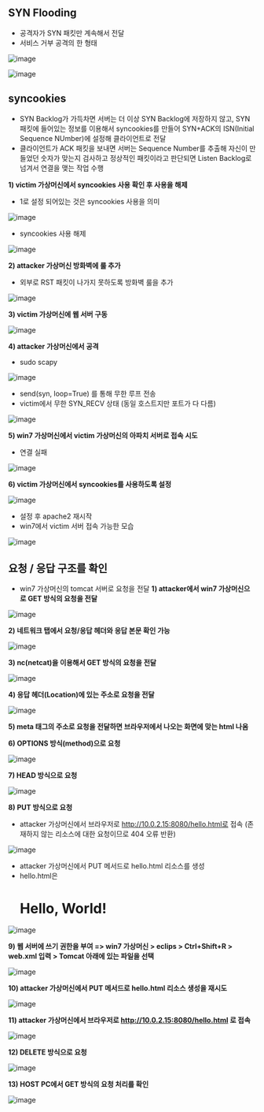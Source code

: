 ## SYN Flooding ##
- 공격자가 SYN 패킷만 계속해서 전달
- 서비스 거부 공격의 한 형태

![image](https://github.com/xodbs1123/Network/assets/61976898/9537cf2f-b704-42b8-8a89-51664d71ce08)

![image](https://github.com/xodbs1123/Network/assets/61976898/530da349-a9c6-4096-a433-fe59cd23e9fa)

## syncookies ##
- SYN Backlog가 가득차면 서버는 더 이상 SYN Backlog에 저장하지 않고, SYN 패킷에 들어있는 정보를 이용해서 syncookies를 만들어 SYN+ACK의 ISN(Initial Sequence NUmber)에 설정해 클라이언트로 전달
- 클라이언트가 ACK 패킷을 보내면 서버는 Sequence Number를 추출해 자신이 만들었던 숫자가 맞는지 검사하고 정상적인 패킷이라고 판단되면 Listen Backlog로 넘겨서 연결을 맺는 작업 수행

**1) victim 가상머신에서 syncookies 사용 확인 후 사용을 해제**

- 1로 설정 되어있는 것은 syncookies 사용을 의미

![image](https://github.com/xodbs1123/Network/assets/61976898/8a8a71cc-8363-42c9-aac9-e29b67664770)

- syncookies 사용 해제

![image](https://github.com/xodbs1123/Network/assets/61976898/793c508b-f814-40cf-8b9e-682fab610b64)

**2) attacker 가상머신 방화벽에 룰 추가**
- 외부로 RST 패킷이 나가지 못하도록 방화벽 룰을 추가

![image](https://github.com/xodbs1123/Network/assets/61976898/a58dd23d-9231-491a-b661-8fc3df9223b5)

**3) victim 가상머신에 웹 서버 구동** 

![image](https://github.com/xodbs1123/Network/assets/61976898/c41e75dd-ab9f-4913-805c-de6e01208c9c)

**4) attacker 가상머신에서 공격**
- sudo scapy

![image](https://github.com/xodbs1123/Network/assets/61976898/7a6596ce-1c48-43e1-b0ab-c21561613e54)

- send(syn, loop=True) 를 통해 무한 루프 전송
- victim에서 무한 SYN_RECV 상태 (동일 호스트지만 포트가 다 다름)

![image](https://github.com/xodbs1123/Network/assets/61976898/17854523-123e-47be-84d5-b21b83a2f094)

**5) win7 가상머신에서 victim 가상머신의 아파치 서버로 접속 시도**
- 연결 실패

![image](https://github.com/xodbs1123/Network/assets/61976898/c86f38ef-4bdd-4408-833b-aebd9863aa7f)

**6) victim 가상머신에서 syncookies를 사용하도록 설정**

![image](https://github.com/xodbs1123/Network/assets/61976898/d8e653d7-a192-4a8a-98f1-1a45895da9b1)

- 설정 후 apache2 재시작
- win7에서 victim 서버 접속 가능한 모습

![image](https://github.com/xodbs1123/Network/assets/61976898/3bdd32f9-3ee2-4a23-9641-15ce6c4dc0f0)

## 요청 / 응답 구조를 확인 ##
- win7 가상머신의 tomcat 서버로 요청을 전달
**1) attacker에서 win7 가상머신으로 GET 방식의 요청을 전달**
   
![image](https://github.com/xodbs1123/Network/assets/61976898/ee00e42b-15fa-4fc8-b736-33fdf20bc9d1)

**2) 네트워크 탭에서 요청/응답 헤더와 응답 본문 확인 가능**

![image](https://github.com/xodbs1123/Network/assets/61976898/58789d83-279e-4b3a-a593-87c89141274c)

**3) nc(netcat)을 이용해서 GET 방식의 요청을 전달**

![image](https://github.com/xodbs1123/Network/assets/61976898/2c7a4f25-606b-47b7-805f-3499347caa21)

**4) 응답 헤더(Location)에 있는 주소로 요청을 전달**

![image](https://github.com/xodbs1123/Network/assets/61976898/ddbfb6c8-1253-446b-b463-1b3d7558a66b)

**5) meta 태그의 주소로 요청을 전달하면 브라우저에서 나오는 화면에 맞는 html 나옴**

**6) OPTIONS 방식(method)으로 요청**

![image](https://github.com/xodbs1123/Network/assets/61976898/e751a73c-f93c-4484-9a22-c961608c7df1)

**7) HEAD 방식으로 요청**

![image](https://github.com/xodbs1123/Network/assets/61976898/7c1a48a9-8155-49ba-9e95-d4a7fab9a3fe)

**8) PUT 방식으로 요청**
- attacker 가상머신에서 브라우저로 http://10.0.2.15:8080/hello.html로 접속 (존재하지 않는 리소스에 대한 요청이므로 404 오류 반환)

![image](https://github.com/xodbs1123/Network/assets/61976898/9892b5da-f948-4728-bf53-0f7f31f86d03)

- attacker 가상머신에서 PUT 메서드로 hello.html 리소스를 생성
- hello.html은 <html><body><h1>Hello, World!</h1></body></html>

![image](https://github.com/xodbs1123/Network/assets/61976898/6c2ec34c-5057-4a46-916e-a277bcde394c)

**9) 웹 서버에 쓰기 권한을 부여 => win7 가상머신 > eclips > Ctrl+Shift+R > web.xml 입력 > Tomcat 아래에 있는 파일을 선택**

![image](https://github.com/xodbs1123/Network/assets/61976898/f16aa8a3-4264-4523-b464-44ca8595deaf)

**10) attacker 가상머신에서 PUT 메서드로 hello.html 리소스 생성을 재시도**

![image](https://github.com/xodbs1123/Network/assets/61976898/0ac14ceb-208a-4677-8145-4ba224f2bcb0)

**11) attacker 가상머신에서 브라우저로 http://10.0.2.15:8080/hello.html 로 접속**

![image](https://github.com/xodbs1123/Network/assets/61976898/8d7fb74f-69a5-4ca4-93c4-8603e85a0f48)

**12) DELETE 방식으로 요청** 

![image](https://github.com/xodbs1123/Network/assets/61976898/97c49e42-2be0-43b9-85b5-dbe0e1b45378)

**13) HOST PC에서 GET 방식의 요청 처리를 확인**

![image](https://github.com/xodbs1123/Network/assets/61976898/3d07220b-27c5-4a95-8fcc-3d58e4918ea9)
